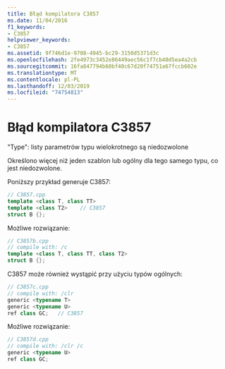 ```yaml
---
title: Błąd kompilatora C3857
ms.date: 11/04/2016
f1_keywords:
- C3857
helpviewer_keywords:
- C3857
ms.assetid: 9f746d1e-9708-4945-bc29-3150d5371d3c
ms.openlocfilehash: 2fe4973c3452e86449aec56c1f7cb40d5ea4a2cb
ms.sourcegitcommit: 16fa847794b60bf40c67d20f74751a67fccb602e
ms.translationtype: MT
ms.contentlocale: pl-PL
ms.lasthandoff: 12/03/2019
ms.locfileid: "74754813"
---
```

# <a name="compiler-error-c3857"></a>Błąd kompilatora C3857

"Type": listy parametrów typu wielokrotnego są niedozwolone

Określono więcej niż jeden szablon lub ogólny dla tego samego typu, co jest niedozwolone.

Poniższy przykład generuje C3857:

```cpp
// C3857.cpp
template <class T, class TT>
template <class T2>    // C3857
struct B {};
```

Możliwe rozwiązanie:

```cpp
// C3857b.cpp
// compile with: /c
template <class T, class TT, class T2>
struct B {};
```

C3857 może również wystąpić przy użyciu typów ogólnych:

```cpp
// C3857c.cpp
// compile with: /clr
generic <typename T>
generic <typename U>
ref class GC;   // C3857
```

Możliwe rozwiązanie:

```cpp
// C3857d.cpp
// compile with: /clr /c
generic <typename U>
ref class GC;
```
